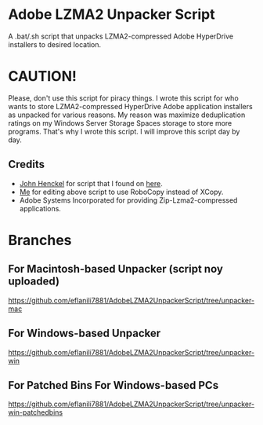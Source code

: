 # Adobe LZMA2 Unpacker Script
A .bat/.sh script that unpacks LZMA2-compressed Adobe HyperDrive installers to desired location.

# CAUTION!
Please, don't use this script for piracy things. I wrote this script for who wants to store LZMA2-compressed HyperDrive Adobe application installers as unpacked for various reasons. My reason was maximize deduplication ratings on my Windows Server Storage Spaces storage to store more programs. That's why I wrote this script. I will improve this script day by day.

## Credits
- [John Henckel](https://superuser.com/users/219506/john-henckel) for script that I found on [here](https://superuser.com/a/1537608/1256850).
- [Me](https://github.com/eflanili7881) for editing above script to use RoboCopy instead of XCopy.
- Adobe Systems Incorporated for providing Zip-Lzma2-compressed applications.

# Branches
## For Macintosh-based Unpacker (script noy uploaded)
https://github.com/eflanili7881/AdobeLZMA2UnpackerScript/tree/unpacker-mac
## For Windows-based Unpacker
https://github.com/eflanili7881/AdobeLZMA2UnpackerScript/tree/unpacker-win
## For Patched Bins For Windows-based PCs
https://github.com/eflanili7881/AdobeLZMA2UnpackerScript/tree/unpacker-win-patchedbins
